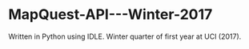 # MapQuest-API---Winter-2017
Written in Python using IDLE. Winter quarter of first year at UCI (2017). 
